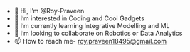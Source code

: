 - 👋 Hi, I’m @Roy-Praveen
- 👀 I’m interested in Coding and Cool Gadgets
- 🌱 I’m currently learning Integrative Modelling and ML
- 💞️ I’m looking to collaborate on Robotics or Data Analytics
- 📫 How to reach me- roy.praveen18495@gmail.com

<!---
Roy-Praveen/Roy-Praveen is a ✨ special ✨ repository because its `README.md` (this file) appears on your GitHub profile.
You can click the Preview link to take a look at your changes.
--->

